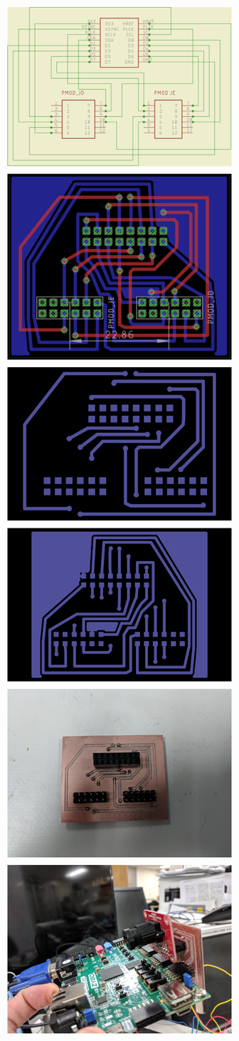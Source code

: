 ![](schematic.png)

![](board.png)

![](cmp.png)

![](sol.png)

![](milled_pcb.png)

![](on_zybo.png)